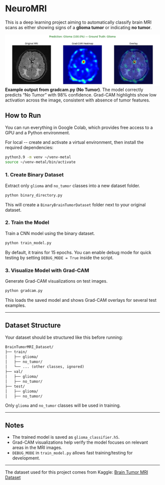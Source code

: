 # NeuroMRI

This is a deep learning project aiming to automatically classify brain MRI scans as either showing signs of a **glioma tumor** or indicating **no tumor**. 


![Glioma - GradCAM](images/TP_GRADCAM.webp)
**Example output from gradcam.py (No Tumor)**.
The model correctly predicts “No Tumor” with 98% confidence. Grad-CAM highlights show low activation across the image, consistent with absence of tumor features.



## How to Run

You can run everything in Google Colab, which provides free access to a GPU and a Python environment.

For local -- create and activate a virtual environment, then install the required dependencies:

```bash
python3.9 -m venv ~/venv-metal
source ~/venv-metal/bin/activate 
```

### 1. **Create Binary Dataset**

Extract only `glioma` and `no_tumor` classes into a new dataset folder.

```bash
python binary_directory.py
```

This will create a `BinaryBrainTumorDataset` folder next to your original dataset.

### 2. **Train the Model**

Train a CNN model using the binary dataset.

```bash
python train_model.py
```

By default, it trains for 15 epochs. You can enable debug mode for quick testing by setting `DEBUG_MODE = True` inside the script.

### 3. **Visualize Model with Grad-CAM**

Generate Grad-CAM visualizations on test images.

```bash
python gradcam.py
```

This loads the saved model and shows Grad-CAM overlays for several test examples.

---

## Dataset Structure

Your dataset should be structured like this before running:

```
BrainTumorMRI_Dataset/
├── train/
│   ├── glioma/
│   ├── no_tumor/
│   └── ... (other classes, ignored)
├── val/
│   ├── glioma/
│   ├── no_tumor/
├── test/
│   ├── glioma/
│   ├── no_tumor/
```

Only `glioma` and `no_tumor` classes will be used in training.

---

## Notes

* The trained model is saved as `glioma_classifier.h5`.
* Grad-CAM visualizations help verify the model focuses on relevant areas in the MRI images.
* `DEBUG_MODE` in `train_model.py` allows fast training/testing for development.

---
The dataset used for this project comes from Kaggle:
[Brain Tumor MRI Dataset](https://www.kaggle.com/datasets/masoudnickparvar/brain-tumor-mri-dataset)

